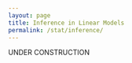 ```yaml
---
layout: page
title: Inference in Linear Models
permalink: /stat/inference/
---
```


UNDER CONSTRUCTION
